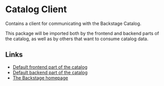 # Catalog Client

Contains a client for communicating with the Backstage Catalog.

This package will be imported both by the frontend and backend parts of the catalog,
as well as by others that want to consume catalog data.

## Links

- [Default frontend part of the catalog](https://github.com/spotify/backstage/tree/master/plugins/catalog)
- [Default backend part of the catalog](https://github.com/spotify/backstage/tree/master/plugins/catalog-backend)
- [The Backstage homepage](https://backstage.io)
